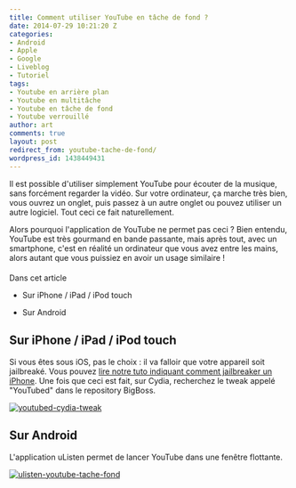 ```yaml
---
title: Comment utiliser YouTube en tâche de fond ?
date: 2014-07-29 10:21:20 Z
categories:
- Android
- Apple
- Google
- Liveblog
- Tutoriel
tags:
- Youtube en arrière plan
- Youtube en multitâche
- Youtube en tâche de fond
- Youtube verrouillé
author: art
comments: true
layout: post
redirect_from: youtube-tache-de-fond/
wordpress_id: 1438449431
---
```


Il est possible d'utiliser simplement YouTube pour écouter de la musique, sans forcément regarder la vidéo. Sur votre ordinateur, ça marche très bien, vous ouvrez un onglet, puis passez à un autre onglet ou pouvez utiliser un autre logiciel. Tout ceci ce fait naturellement.

Alors pourquoi l'application de YouTube ne permet pas ceci ? Bien entendu, YouTube est très gourmand en bande passante, mais après tout, avec un smartphone, c'est en réalité un ordinateur que vous avez entre les mains, alors autant que vous puissiez en avoir un usage similaire !



#### 
Dans cet article



  * Sur iPhone / iPad / iPod touch


  * Sur Android






## Sur iPhone / iPad / iPod touch



Si vous êtes sous iOS, pas le choix : il va falloir que votre appareil soit jailbreaké. Vous pouvez [lire notre tuto indiquant comment jailbreaker un iPhone](https://irz.fr/jailbreak-ios7). Une fois que ceci est fait, sur Cydia, recherchez le tweak appelé "YouTubed" dans le repository BigBoss.

<a href="https://irz.fr/recherche?q=youtubed-cydia-tweak"><img alt="youtubed-cydia-tweak" data-src="https://static.irz.fr/2014/07/youtubed-cydia-tweak.png" src="https://static.irz.fr/thumb.php?size=<100&crop=0&src=https://static.irz.fr/2014/07/youtubed-cydia-tweak.png" /></a>



## Sur Android



L'application uListen permet de lancer YouTube dans une fenêtre flottante.

<a href="https://irz.fr/recherche?q=ulisten-youtube-tache-fond"><img alt="ulisten-youtube-tache-fond" data-src="https://static.irz.fr/2014/07/ulisten-youtube-tache-fond.jpg" src="https://static.irz.fr/thumb.php?size=<100&crop=0&src=https://static.irz.fr/2014/07/ulisten-youtube-tache-fond.jpg" /></a>
